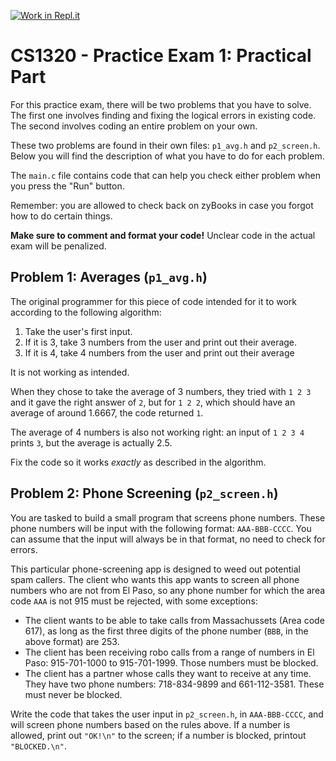 [![Work in Repl.it](https://classroom.github.com/assets/work-in-replit-14baed9a392b3a25080506f3b7b6d57f295ec2978f6f33ec97e36a161684cbe9.svg)](https://classroom.github.com/online_ide?assignment_repo_id=3283655&assignment_repo_type=AssignmentRepo)
# CS1320 - Practice Exam 1: Practical Part

For this practice exam, there will be two problems that you have to solve. The first one involves finding and fixing the logical errors in existing code. The second involves coding an entire problem on your own.

These two problems are found in their own files: `p1_avg.h` and `p2_screen.h`. Below you will find the description of what you have to do for each problem.

The `main.c` file contains code that can help you check either problem when you press the "Run" button.

Remember: you are allowed to check back on zyBooks in case you forgot how to do certain things.

**Make sure to comment and format your code!** Unclear code in the actual exam will be penalized.

## Problem 1: Averages (`p1_avg.h`)

The original programmer for this piece of code intended for it to work according to the following algorithm:

1. Take the user's first input.
2. If it is 3, take 3 numbers from the user and print out their average.
3. If it is 4, take 4 numbers from the user and print out their average

It is not working as intended. 

When they chose to take the average of 3 numbers, they tried with `1 2 3` and it gave the right answer of `2`, but for `1 2 2`, which should have an average of around 1.6667, the code returned `1`.

The average of 4 numbers is also not working right: an input of `1 2 3 4` prints `3`, but the average is actually 2.5.

Fix the code so it works *exactly* as described in the algorithm.

## Problem 2: Phone Screening (`p2_screen.h`)

You are tasked to build a small program that screens phone numbers. These phone numbers will be input with the following format: `AAA-BBB-CCCC`. You can assume that the input will always be in that format, no need to check for errors.

This particular phone-screening app is designed to weed out potential spam callers. The client who wants this app wants to screen all phone numbers who are not from El Paso, so any phone number for which the area code `AAA` is not 915 must be rejected, with some exceptions:

* The client wants to be able to take calls from Massachussets (Area code 617), as long as the first three digits of the phone number (`BBB`, in the above format) are 253.
* The client has been receiving robo calls from a range of numbers in El Paso: 915-701-1000 to 915-701-1999. Those numbers must be blocked.
* The client has a partner whose calls they want to receive at any time. They have two phone numbers: 718-834-9899 and 661-112-3581. These must never be blocked.

Write the code that takes the user input in `p2_screen.h`, in `AAA-BBB-CCCC`, and will screen phone numbers based on the rules above. If a number is allowed, print out `"OK!\n"` to the screen; if a number is blocked, printout `"BLOCKED.\n"`.
